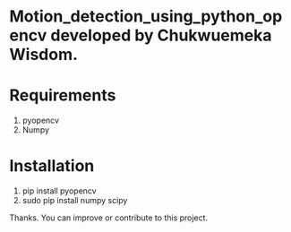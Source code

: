 # Motion_detection_using_python_opencv developed by Chukwuemeka Wisdom.
# Requirements
1) pyopencv
2) Numpy 


# Installation
1) pip install pyopencv
2) sudo pip install numpy scipy


Thanks. You can improve or contribute to this project.
